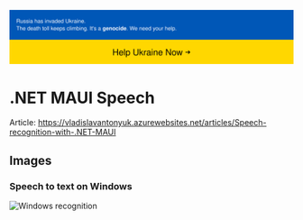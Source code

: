 [![Stand With Ukraine](https://raw.githubusercontent.com/vshymanskyy/StandWithUkraine/main/banner2-direct.svg)](https://stand-with-ukraine.pp.ua)

# .NET MAUI Speech

Article: https://vladislavantonyuk.azurewebsites.net/articles/Speech-recognition-with-.NET-MAUI

## Images

### Speech to text on Windows

![Windows recognition](https://ik.imagekit.io/VladislavAntonyuk/vladislavantonyuk/articles/32/recognition-windows.gif)

